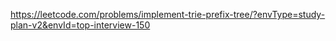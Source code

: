 https://leetcode.com/problems/implement-trie-prefix-tree/?envType=study-plan-v2&envId=top-interview-150
